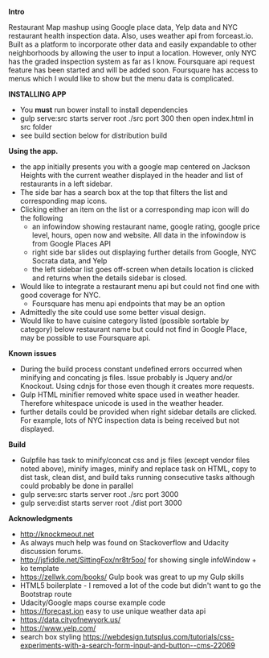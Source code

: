 **Intro**

Restaurant Map mashup using Google place data, Yelp data and NYC restaurant health inspection data.
Also, uses weather api from forceast.io.  Built as a platform to incorporate other data and easily expandable 
to other neighborhoods by allowing the user to input a location.  However, only NYC has the graded inspection
system as far as I know.  Foursquare api request feature has been started and will be added soon. Foursquare has
access to menus which I would like to show but the menu data is complicated.

**INSTALLING APP**
- You **must** run bower install to install dependencies
- gulp serve:src starts server root ./src port 300 then open index.html in src folder
- see build section below for distribution build

**Using the app.**
- the app initially presents you with a google map centered on Jackson Heights with the current weather
displayed in the header and list of restaurants in a left sidebar.
- The side bar has a search box at the top that filters the list and corresponding map icons.
- Clicking either an item on the list or a corresponding map icon will do the following
    - an infowindow showing restaurant name, google rating, google price level,
    hours, open now and website.  All data in the infowindow is from Google Places API
    - right side bar slides out displaying further details from Google, NYC Socrata data, and Yelp
    - the left sidebar list goes off-screen when details location is clicked and returns
    when the details sidebar is closed.
-  Would like to integrate a restaurant menu api but could not find one with good coverage for NYC.
    - Foursquare has menu api endpoints that may be an option
- Admittedly the site could use some better visual design.
- Would like to have cuisine category listed (possible sortable by category) below restaurant name but could not find in Google Place, may
be possible to use Foursquare api.

**Known issues**
- During the build process constant undefined errors occurred when minifying and 
concating js files.  Issue probably is Jquery and/or Knockout. Using cdnjs for those even though it creates more requests.
- Gulp HTML minifier removed white space used in weather header.  Therefore whitespace
unicode is used in the weather header.
- further details could be provided when right sidebar details are clicked.  
For example, lots of NYC inspection data is being received but not displayed.

**Build**
- Gulpfile has task to minify/concat css and js files (except vendor files noted above),
minify images, minify and replace task on HTML, copy to dist task, clean dist, and build taks running consecutive tasks although could probably be done in parallel
- gulp serve:src starts server root ./src port 3000 
- gulp serve:dist starts server root ./dist port 3000


**Acknowledgments**
- http://knockmeout.net
- As always much help was found on Stackoverflow and Udacity discussion forums.
- http://jsfiddle.net/SittingFox/nr8tr5oo/  for showing single infoWindow + ko template
- https://zellwk.com/books/  Gulp book was great to up my Gulp skills
- HTML5 boilerplate - I removed a lot of the code but didn't want to go the Bootstrap route
- Udacity/Google maps course example code
- https://forecast.ion  easy to use unique weather data api
- https://data.cityofnewyork.us/  
- https://www.yelp.com/
- search box styling https://webdesign.tutsplus.com/tutorials/css-experiments-with-a-search-form-input-and-button--cms-22069
